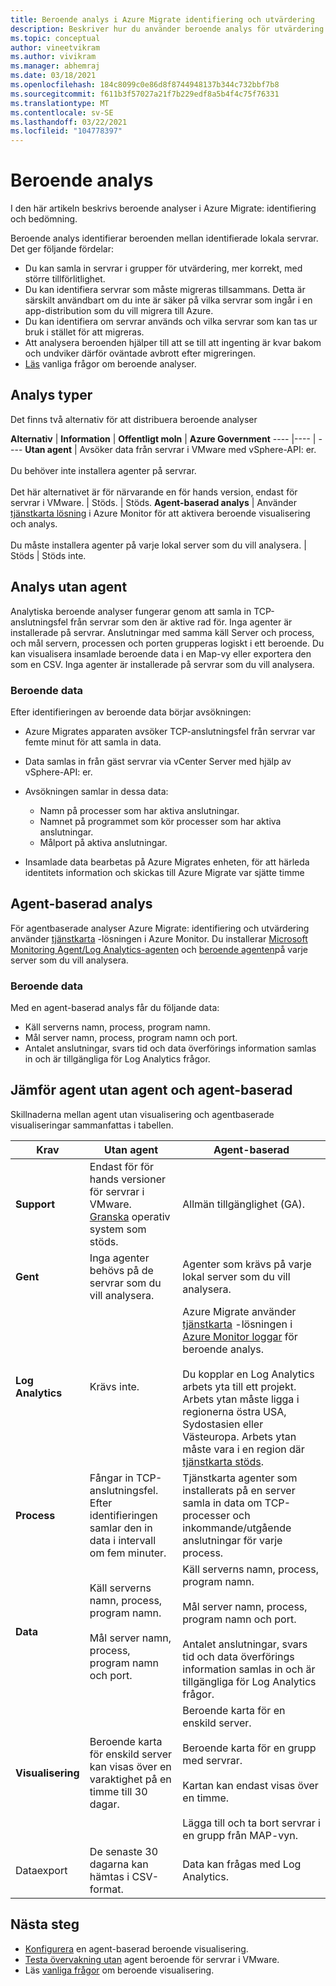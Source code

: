 ```yaml
---
title: Beroende analys i Azure Migrate identifiering och utvärdering
description: Beskriver hur du använder beroende analys för utvärdering med Azure Migrate identifiering och utvärdering.
ms.topic: conceptual
author: vineetvikram
ms.author: vivikram
ms.manager: abhemraj
ms.date: 03/18/2021
ms.openlocfilehash: 184c8099c0e86d8f8744948137b344c732bbf7b8
ms.sourcegitcommit: f611b3f57027a21f7b229edf8a5b4f4c75f76331
ms.translationtype: MT
ms.contentlocale: sv-SE
ms.lasthandoff: 03/22/2021
ms.locfileid: "104778397"
---
```

# <a name="dependency-analysis"></a>Beroende analys

I den här artikeln beskrivs beroende analyser i Azure Migrate: identifiering och bedömning.

Beroende analys identifierar beroenden mellan identifierade lokala servrar. Det ger följande fördelar:

- Du kan samla in servrar i grupper för utvärdering, mer korrekt, med större tillförlitlighet.
- Du kan identifiera servrar som måste migreras tillsammans. Detta är särskilt användbart om du inte är säker på vilka servrar som ingår i en app-distribution som du vill migrera till Azure.
- Du kan identifiera om servrar används och vilka servrar som kan tas ur bruk i stället för att migreras.
- Att analysera beroenden hjälper till att se till att ingenting är kvar bakom och undviker därför oväntade avbrott efter migreringen.
- [Läs](common-questions-discovery-assessment.md#what-is-dependency-visualization) vanliga frågor om beroende analyser.

## <a name="analysis-types"></a>Analys typer

Det finns två alternativ för att distribuera beroende analyser

**Alternativ** | **Information** | **Offentligt moln** | **Azure Government**
----  |---- | ----
**Utan agent** | Avsöker data från servrar i VMware med vSphere-API: er.<br/><br/> Du behöver inte installera agenter på servrar.<br/><br/> Det här alternativet är för närvarande en för hands version, endast för servrar i VMware. | Stöds. | Stöds.
**Agent-baserad analys** | Använder [tjänstkarta lösning](../azure-monitor/vm/service-map.md) i Azure Monitor för att aktivera beroende visualisering och analys.<br/><br/> Du måste installera agenter på varje lokal server som du vill analysera. | Stöds | Stöds inte.

## <a name="agentless-analysis"></a>Analys utan agent

Analytiska beroende analyser fungerar genom att samla in TCP-anslutningsfel från servrar som den är aktive rad för. Inga agenter är installerade på servrar. Anslutningar med samma käll Server och process, och mål servern, processen och porten grupperas logiskt i ett beroende. Du kan visualisera insamlade beroende data i en Map-vy eller exportera den som en CSV. Inga agenter är installerade på servrar som du vill analysera.

### <a name="dependency-data"></a>Beroende data

Efter identifieringen av beroende data börjar avsökningen:

- Azure Migrates apparaten avsöker TCP-anslutningsfel från servrar var femte minut för att samla in data.
- Data samlas in från gäst servrar via vCenter Server med hjälp av vSphere-API: er.
- Avsökningen samlar in dessa data:

    - Namn på processer som har aktiva anslutningar.
    - Namnet på programmet som kör processer som har aktiva anslutningar.
    - Målport på aktiva anslutningar.

- Insamlade data bearbetas på Azure Migrates enheten, för att härleda identitets information och skickas till Azure Migrate var sjätte timme


## <a name="agent-based-analysis"></a>Agent-baserad analys

För agentbaserade analyser Azure Migrate: identifiering och utvärdering använder [tjänstkarta](../azure-monitor/vm/service-map.md) -lösningen i Azure Monitor. Du installerar [Microsoft Monitoring Agent/Log Analytics-agenten](../azure-monitor/agents/agents-overview.md#log-analytics-agent) och [beroende agenten](../azure-monitor/agents/agents-overview.md#dependency-agent)på varje server som du vill analysera.

### <a name="dependency-data"></a>Beroende data

Med en agent-baserad analys får du följande data:

- Käll serverns namn, process, program namn.
- Mål server namn, process, program namn och port.
- Antalet anslutningar, svars tid och data överförings information samlas in och är tillgängliga för Log Analytics frågor.

## <a name="compare-agentless-and-agent-based"></a>Jämför agent utan agent och agent-baserad

Skillnaderna mellan agent utan visualisering och agentbaserade visualiseringar sammanfattas i tabellen.

**Krav** | **Utan agent** | **Agent-baserad**
--- | --- | ---
**Support** | Endast för för hands versioner för servrar i VMware. [Granska](migrate-support-matrix-vmware.md#dependency-analysis-requirements-agentless) operativ system som stöds. | Allmän tillgänglighet (GA).
**Gent** | Inga agenter behövs på de servrar som du vill analysera. | Agenter som krävs på varje lokal server som du vill analysera.
**Log Analytics** | Krävs inte. | Azure Migrate använder [tjänstkarta](../azure-monitor/vm/service-map.md) -lösningen i [Azure Monitor loggar](../azure-monitor/logs/log-query-overview.md) för beroende analys.<br/><br/> Du kopplar en Log Analytics arbets yta till ett projekt. Arbets ytan måste ligga i regionerna östra USA, Sydostasien eller Västeuropa. Arbets ytan måste vara i en region där [tjänstkarta stöds](../azure-monitor/vm/vminsights-configure-workspace.md#supported-regions).
**Process** | Fångar in TCP-anslutningsfel. Efter identifieringen samlar den in data i intervall om fem minuter. | Tjänstkarta agenter som installerats på en server samla in data om TCP-processer och inkommande/utgående anslutningar för varje process.
**Data** | Käll serverns namn, process, program namn.<br/><br/> Mål server namn, process, program namn och port. | Käll serverns namn, process, program namn.<br/><br/> Mål server namn, process, program namn och port.<br/><br/> Antalet anslutningar, svars tid och data överförings information samlas in och är tillgängliga för Log Analytics frågor. 
**Visualisering** | Beroende karta för enskild server kan visas över en varaktighet på en timme till 30 dagar. | Beroende karta för en enskild server.<br/><br/> Beroende karta för en grupp med servrar.<br/><br/>  Kartan kan endast visas över en timme.<br/><br/> Lägga till och ta bort servrar i en grupp från MAP-vyn.
Dataexport | De senaste 30 dagarna kan hämtas i CSV-format. | Data kan frågas med Log Analytics.



## <a name="next-steps"></a>Nästa steg

- [Konfigurera](how-to-create-group-machine-dependencies.md) en agent-baserad beroende visualisering.
- [Testa övervakning utan](how-to-create-group-machine-dependencies-agentless.md) agent beroende för servrar i VMware.
- Läs [vanliga frågor](common-questions-discovery-assessment.md#what-is-dependency-visualization) om beroende visualisering.
